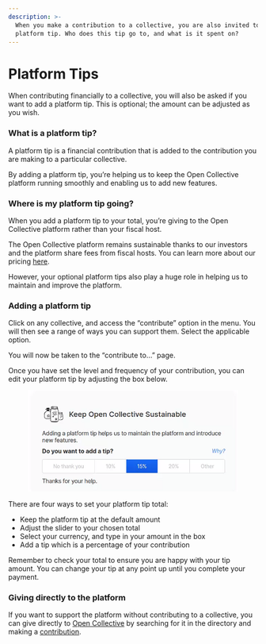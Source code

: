 ```yaml
---
description: >-
  When you make a contribution to a collective, you are also invited to add a
  platform tip. Who does this tip go to, and what is it spent on?
---
```


# Platform Tips

When contributing financially to a collective, you will also be asked if you want to add a platform tip. This is optional; the amount can be adjusted as you wish.

### What is a platform tip?

A platform tip is a financial contribution that is added to the contribution you are making to a particular collective.

By adding a platform tip, you’re helping us to keep the Open Collective platform running smoothly and enabling us to add new features.

### **Where is my platform tip going?**

When you add a platform tip to your total, you’re giving to the Open Collective platform rather than your fiscal host.

The Open Collective platform remains sustainable thanks to our investors and the platform share fees from fiscal hosts. You can learn more about our pricing [here](https://opencollective.com/pricing).

However, your optional platform tips also play a huge role in helping us to maintain and improve the platform.

### **Adding a platform tip**

Click on any collective, and access the “contribute” option in the menu. You will then see a range of ways you can support them. Select the applicable option.

You will now be taken to the “contribute to…” page.

Once you have set the level and frequency of your contribution, you can edit your platform tip by adjusting the box below.



<figure><img src="../.gitbook/assets/financialcontributor_platformtips_2023-08-04.png" alt="" width="549"><figcaption></figcaption></figure>

There are four ways to set your platform tip total:

* Keep the platform tip at the default amount&#x20;
* Adjust the slider to your chosen total&#x20;
* Select your currency, and type in your amount in the box&#x20;
* Add a tip which is a percentage of your contribution

Remember to check your total to ensure you are happy with your tip amount. You can change your tip at any point up until you complete your payment.

### **Giving directly to the platform**

If you want to support the platform without contributing to a collective, you can give directly to [Open Collective](https://opencollective.com/opencollective) by searching for it in the directory and making a [contribution](https://opencollective.com/opencollective/donate?interval=oneTime\&amount=20&).&#x20;
